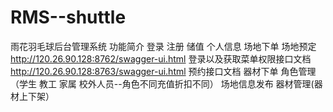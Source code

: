 # RMS--shuttle
雨花羽毛球后台管理系统
功能简介
登录
注册
储值
个人信息
场地下单 
场地预定
http://120.26.90.128:8762/swagger-ui.html  登录以及获取菜单权限接口文档
http://120.26.90.128:8763/swagger-ui.html  预约接口文档
器材下单
角色管理（学生 教工 家属 校外人员--角色不同充值折扣不同）
场地信息发布
器材管理(器材上下架）


